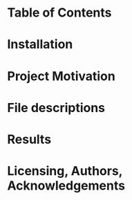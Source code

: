 # Table of Contents
# Installation
# Project Motivation
# File descriptions
# Results
# Licensing, Authors, Acknowledgements
